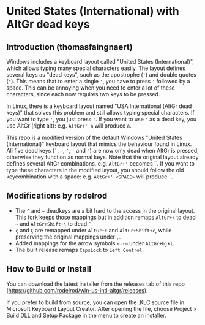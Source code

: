 # United States (International) with AltGr dead keys

## Introduction (thomasfaingnaert)
Windows includes a keyboard layout called "United States (International)", which allows typing many special characters easily.
The layout defines several keys as "dead keys", such as the apostrophe (`'`) and double quotes (`"`).
This means that to enter a single `'`, you have to press `'` followed by a space.
This can be annoying when you need to enter a lot of these characters, since each now requires two keys to be pressed.

In Linux, there is a keyboard layout named "USA International (AltGr dead keys)" that solves this problem and still allows typing special characters.
If you want to type `'`, you just press `'`.
If you want to use `'` as a dead key, you use AltGr (right alt): e.g. `AltGr+' a` will produce `á`.

This repo is a modified version of the default Windows "United States (International)" keyboard layout that mimics the behaviour found in Linux.
All five dead keys (`` ` ``, `~`, `^`, `'` and `"`) are now only dead when AltGr is pressed, otherwise they function as normal keys.
Note that the original layout already defines several AltGr combinations, e.g. `AltGr+'` becomes `´`.
If you want to type these characters in the modified layout, you should follow the old keycombination with a space: e.g. `AltGr+' <SPACE>` will produce `´`.

## Modifications by rodelrod
- The `^` and `~` deadkeys are a bit hard to the access in the original layout. This fork keeps those mappings but in addition remaps `AltGr+\` to dead `~` and `AltGr+Shift+\` to dead `^`.
- `ç` and `Ç` are remapped under `AltGr+c` and `AltGr+Shift+c`, while preserving the original mappings under `,`.
- Added mappings for the arrow symbols `←↓↑→` under `AltGr+hjkl`.
- The built release remaps `CapsLock` to `Left Control`.

## How to Build or Install
You can download the latest installer from the releases tab of this repo (https://github.com/rodelrod/win-us-intl-altgr/releases).

If you prefer to build from source, you can open the .KLC source file in Microsoft Keyboard Layout Creator.
After opening the file, choose Project > Build DLL and Setup Package in the menu to create an installer.
